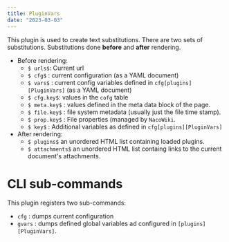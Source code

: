 ```yaml
---
title: PluginVars
date: "2023-03-03"
---
```

This plugin is used to create text substitutions.  There are two
sets of substitutions.  Substitutions done **before**
and **after** rendering.

- Before rendering:
  - `$ urls$`: Current url
  - `$ cfg$` : current configuration (as a YAML document)
  - `$ vars$` : current config variables defined in `cfg[plugins][PluginVars]` (as a YAML document)
  - `$ cfg.key$`: values in the `cofg` table
  - `$ meta.key$` : values defined in the meta data block of the page.
  - `$ file.key$` : file system metadata (usually just the file time stamp).
  - `$ prop.key$` : File properties (managed by `NacoWiki`.
  - `$ key$` : Additional variables as defined in `cfg[plugins][PluginVars]`
- After rendering:
  - `$ plugins$` an unordered HTML list containing loaded plugins.
  - `$ attachments$` an unordered HTML list containg links to
    the current document's attachments.

# CLI sub-commands

This plugin registers two sub-commands:

- `cfg` : dumps current configuration
- `gvars` : dumps defined global variables ad configured in `[plugins][PluginVars]`.

